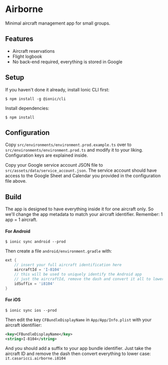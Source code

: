 Airborne
========

Minimal aircraft management app for small groups.

## Features

* Aircraft reservations
* Flight logbook
* No back-end required, everything is stored in Google

## Setup

If you haven't done it already, install Ionic CLI first:

```shell
$ npm install -g @ionic/cli
```

Install dependencies:

```shell
$ npm install
```

## Configuration

Copy `src/environments/environment.prod.example.ts` over to `src/environments/environment.prod.ts` and modify it
to your liking. Configuration keys are explained inside.

Copy your Google service account JSON file to `src/assets/data/service_account.json`. The service account should
have access to the Google Sheet and Calendar you provided in the configuration file above.

## Build

The app is designed to have everything inside it for one aircraft only.
So we'll change the app metadata to match your aircraft identifier.
Remember: 1 app = 1 aircraft.

#### For Android

```shell
$ ionic sync android --prod
```

Then create a file `android/environment.gradle` with:

```groovy
ext {
    // insert your full aircraft identification here
    aircraftId = 'I-8104'
    // this will be used to uniquely identify the Android app
    // just the aircraftId, remove the dash and convert it all to lower case
    idSuffix = 'i8104'
}
```

#### For iOS

```shell
$ ionic sync ios --prod
```

Then edit the key `CFBundleDisplayName` in `App/App/Info.plist` with your aircraft identifiier:

```xml
<key>CFBundleDisplayName</key>
<string>I-8104</string>
```

And you should add a suffix to your app bundle identifier.
Just take the aircraft ID and remove the dash then convert everything to lower case:
`it.casaricci.airborne.i8104`
